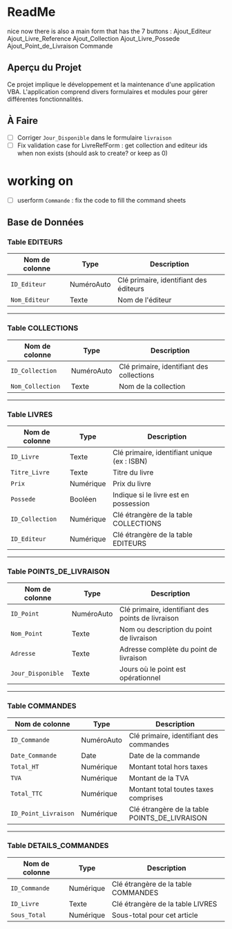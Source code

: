 # ReadMe
nice now there is also a main form that has the 7 buttons :
Ajout_Editeur
Ajout_Livre_Reference
Ajout_Collection
Ajout_Livre_Possede
Ajout_Point_de_Livraison
Commande

## Aperçu du Projet

Ce projet implique le développement et la maintenance d'une application VBA. L'application comprend divers formulaires et modules pour gérer différentes fonctionnalités.

## À Faire

- [ ] Corriger `Jour_Disponible` dans le formulaire `livraison`
- [ ] Fix validation case for LivreRefForm : get collection and editeur ids when non exists (should ask to create? or keep as 0)
# working on 
- [ ]  userform `Commande` : fix the code to fill the command sheets

## Base de Données


### **Table EDITEURS**

| Nom de colonne   | Type          | Description                                       |
|------------------|---------------|---------------------------------------------------|
| `ID_Editeur`     | NuméroAuto    | Clé primaire, identifiant des éditeurs           |
| `Nom_Editeur`    | Texte         | Nom de l'éditeur                                 |

---

### **Table COLLECTIONS**
| Nom de colonne   | Type          | Description                                       |
|------------------|---------------|---------------------------------------------------|
| `ID_Collection`  | NuméroAuto    | Clé primaire, identifiant des collections         |
| `Nom_Collection` | Texte         | Nom de la collection                             |

---

### **Table LIVRES**
| Nom de colonne      | Type          | Description                                       |
|---------------------|---------------|---------------------------------------------------|
| `ID_Livre`          | Texte         | Clé primaire, identifiant unique (ex : ISBN)      |
| `Titre_Livre`       | Texte         | Titre du livre                                   |
`Prix` | Numérique | Prix du livre
| `Possede`              | Booléen       | Indique si le livre est en possession |
| `ID_Collection`     | Numérique     | Clé étrangère de la table COLLECTIONS            |
| `ID_Editeur`        | Numérique     | Clé étrangère de la table EDITEURS               |

---

### **Table POINTS_DE_LIVRAISON**
| Nom de colonne       | Type          | Description                                       |
|----------------------|---------------|---------------------------------------------------|
| `ID_Point`           | NuméroAuto    | Clé primaire, identifiant des points de livraison |
| `Nom_Point`          | Texte         | Nom ou description du point de livraison         |
| `Adresse`            | Texte         | Adresse complète du point de livraison           |
| `Jour_Disponible`    | Texte         | Jours où le point est opérationnel               |

---

### **Table COMMANDES**
| Nom de colonne       | Type          | Description                                       |
|----------------------|---------------|---------------------------------------------------|
| `ID_Commande`        | NuméroAuto    | Clé primaire, identifiant des commandes          |
| `Date_Commande`      | Date          | Date de la commande                              |
| `Total_HT`           | Numérique     | Montant total hors taxes                         |
| `TVA`                | Numérique     | Montant de la TVA                                |
| `Total_TTC`          | Numérique     | Montant total toutes taxes comprises             |
| `ID_Point_Livraison` | Numérique     | Clé étrangère de la table POINTS_DE_LIVRAISON     |

---

### **Table DETAILS_COMMANDES**
| Nom de colonne       | Type          | Description                                       |
|----------------------|---------------|---------------------------------------------------|
| `ID_Commande`        | Numérique     | Clé étrangère de la table COMMANDES              |
| `ID_Livre`           | Texte         | Clé étrangère de la table LIVRES                 |
| `Sous_Total`         | Numérique     | Sous-total pour cet article                      |
